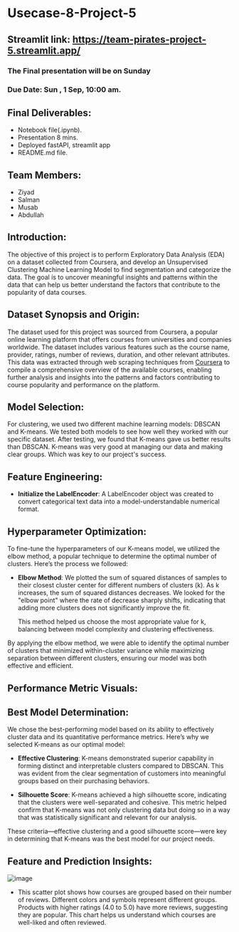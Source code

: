# Usecase-8-Project-5

## Streamlit link: https://team-pirates-project-5.streamlit.app/

### The Final presentation will be on Sunday
### Due Date: Sun , 1 Sep, 10:00 am.
## Final Deliverables:
- Notebook file(.ipynb).
- Presentation 8 mins.
- Deployed fastAPI, streamlit app
- README.md file.


## Team Members:
* Ziyad
* Salman
* Musab
* Abdullah

## Introduction:
The objective of this project is to perform Exploratory Data Analysis (EDA) on a dataset collected from Coursera, and develop an Unsupervised Clustering Machine Learning Model to find segmentation and categorize the data. The goal is to uncover meaningful insights and patterns within the data that can help us better understand the factors that contribute to the popularity of data courses.

## Dataset Synopsis and Origin:
The dataset used for this project was sourced from Coursera, a popular online learning platform that offers courses from universities and companies worldwide. The dataset includes various features such as the course name, provider, ratings, number of reviews, duration, and other relevant attributes. This data was extracted through web scraping techniques from [Coursera](https://www.coursera.org/search?query=data&language=English&sortBy=BEST_MATCH) to compile a comprehensive overview of the available courses, enabling further analysis and insights into the patterns and factors contributing to course popularity and performance on the platform.

## Model Selection:
For clustering, we used two different machine learning models: DBSCAN and K-means. We tested both models to see how well they worked with our specific dataset. After testing, we found that K-means gave us better results than DBSCAN. K-means was very good at managing our data and making clear groups. Which was key to our project's success.

## Feature Engineering:
- **Initialize the LabelEncoder**: A LabelEncoder object was created to convert categorical text data into a model-understandable numerical format.

## Hyperparameter Optimization:
To fine-tune the hyperparameters of our K-means model, we utilized the elbow method, a popular technique to determine the optimal number of clusters. Here’s the process we followed:

- **Elbow Method**: We plotted the sum of squared distances of samples to their closest cluster center for different numbers of clusters (k). As k increases, the sum of squared distances decreases. We looked for the "elbow point" where the rate of decrease sharply shifts, indicating that adding more clusters does not significantly improve the fit.

  This method helped us choose the most appropriate value for k, balancing between model complexity and clustering effectiveness.

By applying the elbow method, we were able to identify the optimal number of clusters that minimized within-cluster variance while maximizing separation between different clusters, ensuring our model was both effective and efficient.

## Performance Metric Visuals:

## Best Model Determination:
We chose the best-performing model based on its ability to effectively cluster data and its quantitative performance metrics. Here’s why we selected K-means as our optimal model:

- **Effective Clustering**: K-means demonstrated superior capability in forming distinct and interpretable clusters compared to DBSCAN. This was evident from the clear segmentation of customers into meaningful groups based on their purchasing behaviors.

- **Silhouette Score**: K-means achieved a high silhouette score, indicating that the clusters were well-separated and cohesive. This metric helped confirm that K-means was not only clustering data but doing so in a way that was statistically significant and relevant for our analysis.

These criteria—effective clustering and a good silhouette score—were key in determining that K-means was the best model for our project needs.

## Feature and Prediction Insights:
![image](https://github.com/user-attachments/assets/0ddf4f02-5f3b-49b3-9fdb-549158a4ecbd)

- This scatter plot shows how courses are grouped based on their number of reviews. Different colors and symbols represent different groups. Products with higher ratings (4.0 to 5.0) have more reviews, suggesting they are popular. This chart helps us understand which courses are well-liked and often reviewed.
